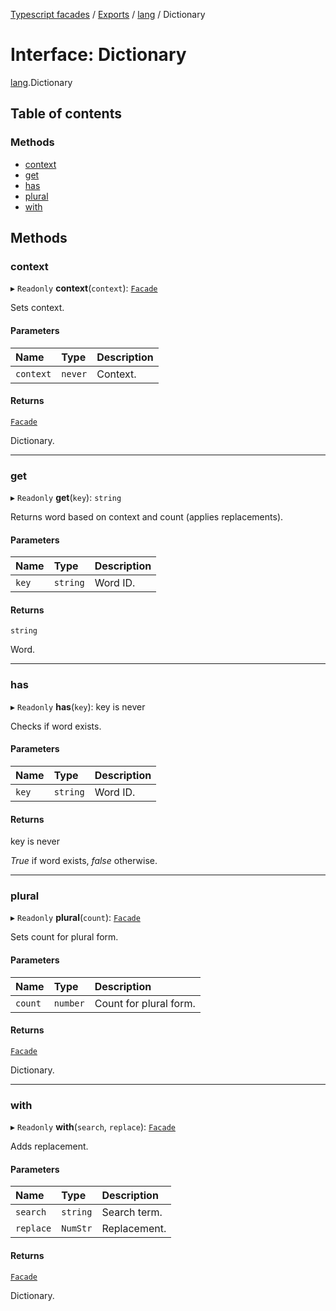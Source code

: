 [Typescript facades](../index.md) / [Exports](../modules.md) / [lang](../modules/lang.md) / Dictionary

# Interface: Dictionary

[lang](../modules/lang.md).Dictionary

## Table of contents

### Methods

- [context](lang.Dictionary.md#context)
- [get](lang.Dictionary.md#get)
- [has](lang.Dictionary.md#has)
- [plural](lang.Dictionary.md#plural)
- [with](lang.Dictionary.md#with)

## Methods

### context

▸ `Readonly` **context**(`context`): [`Facade`](../modules/lang.md#facade)

Sets context.

#### Parameters

| Name | Type | Description |
| :------ | :------ | :------ |
| `context` | `never` | Context. |

#### Returns

[`Facade`](../modules/lang.md#facade)

Dictionary.

___

### get

▸ `Readonly` **get**(`key`): `string`

Returns word based on context and count (applies replacements).

#### Parameters

| Name | Type | Description |
| :------ | :------ | :------ |
| `key` | `string` | Word ID. |

#### Returns

`string`

Word.

___

### has

▸ `Readonly` **has**(`key`): key is never

Checks if word exists.

#### Parameters

| Name | Type | Description |
| :------ | :------ | :------ |
| `key` | `string` | Word ID. |

#### Returns

key is never

_True_ if word exists, _false_ otherwise.

___

### plural

▸ `Readonly` **plural**(`count`): [`Facade`](../modules/lang.md#facade)

Sets count for plural form.

#### Parameters

| Name | Type | Description |
| :------ | :------ | :------ |
| `count` | `number` | Count for plural form. |

#### Returns

[`Facade`](../modules/lang.md#facade)

Dictionary.

___

### with

▸ `Readonly` **with**(`search`, `replace`): [`Facade`](../modules/lang.md#facade)

Adds replacement.

#### Parameters

| Name | Type | Description |
| :------ | :------ | :------ |
| `search` | `string` | Search term. |
| `replace` | `NumStr` | Replacement. |

#### Returns

[`Facade`](../modules/lang.md#facade)

Dictionary.
